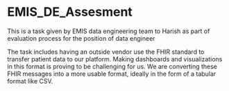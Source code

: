 # EMIS_DE_Assesment

This is a task given by EMIS data engineering team to Harish as part of evaluation process for the position of data engineer

The task includes having an outside vendor use the FHIR standard to transfer patient data to our platform. 
Making dashboards and visualizations in this format is proving to be challenging for us. We are converting these 
FHIR messages into a more usable format, ideally in the form of a tabular format like CSV.
